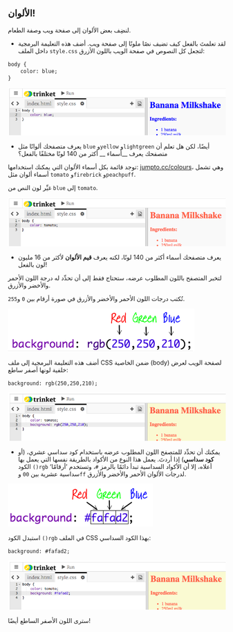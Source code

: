 ## الألوان!

لنضِف بعض الألوان إلى صفحة ويب وصفة الطعام.



+ لقد تعلمتَ بالفعل كيف تضيف نصًا ملونًا إلى صفحة ويب. أضف هذه التعليمة البرمجية داخل الملف `style.css` لتجعل كل النصوص في صفحة الويب باللون الأزرق:

```
body {
    color: blue;‎
}
```

![screenshot](images/recipe-blue.png)

+ يعرف متصفحك ألوانًا مثل `blue` و`yellow` و`lightgreen` أيضًا، لكن هل تعلم أن متصفحك يعرف __أسماء __ أكثر من 140 لونًا مختلفًا بالفعل؟

توجد قائمة بكل أسماء الألوان التي يمكنك استخدامها: [jumpto.cc/colours](http://jumpto.cc/colours)، وهي تشمل أسماء ألوان مثل `tomato` و`firebrick` و`peachpuff`.

غيِّر لون النص من `blue` إلى `tomato`.

![screenshot](images/recipe-tomato.png)

+ يعرف متصفحك أسماء أكثر من 140 لونًا، لكنه يعرف __قيم الألوان__ لأكثر من 16 مليون لون بالفعل!


لتخبر المتصفح باللون المطلوب عرضه، ستحتاج فقط إلى أن تحدِّد له درجة اللون الأحمر والأخضر والأزرق.

تُكتب درجات اللون الأحمر والأخضر والأزرق في صورة أرقام بين `0` و`255`.

![screenshot](images/recipe-rgb-img.png)

أضف هذه التعليمة البرمجية إلى ملف CSS ضمن الخاصية (body) لصفحة الويب لعرض خلفية لونها أصفر ساطع:

```
background: rgb(250,250,210);‎
```

![screenshot](images/recipe-rgb.png)

+ يمكنك أن تحدِّد للمتصفح اللون المطلوب عرضه باستخدام كود سداسي عشري، (أو __كود سداسي__) إذا أردتَ. يعمل هذا النوع من الأكواد بالطريقة نفسها التي يعمل بها الكود `()rgb` أعلاه، إلا أن الأكواد السداسية تبدأ دائمًا بالرمز `#`، وتستخدم ’أرقامًا‘ سداسية عشرية بين `00` و`ff` لدرجات الألوان الأحمر والأخضر والأزرق.

![screenshot](images/recipe-hex-img.png)

استبدل الكود `()rgb` في الملف CSS بهذا الكود السداسي:

```
background: #fafad2;
```

![screenshot](images/recipe-hex.png)

سترى اللون الأصفر الساطع أيضًا!



